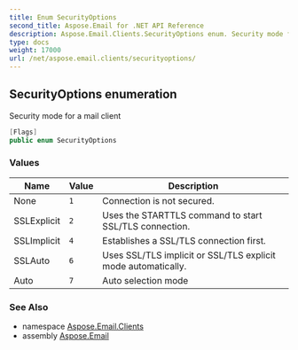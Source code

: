 ```yaml
---
title: Enum SecurityOptions
second_title: Aspose.Email for .NET API Reference
description: Aspose.Email.Clients.SecurityOptions enum. Security mode for a mail client
type: docs
weight: 17000
url: /net/aspose.email.clients/securityoptions/
---
```

## SecurityOptions enumeration

Security mode for a mail client

```csharp
[Flags]
public enum SecurityOptions
```

### Values

| Name | Value | Description |
| --- | --- | --- |
| None | `1` | Connection is not secured. |
| SSLExplicit | `2` | Uses the STARTTLS command to start SSL/TLS connection. |
| SSLImplicit | `4` | Establishes a SSL/TLS connection first. |
| SSLAuto | `6` | Uses SSL/TLS implicit or SSL/TLS explicit mode automatically. |
| Auto | `7` | Auto selection mode |

### See Also

* namespace [Aspose.Email.Clients](../../aspose.email.clients/)
* assembly [Aspose.Email](../../)


